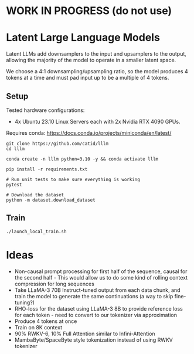 # WORK IN PROGRESS (do not use)

# Latent Large Language Models

Latent LLMs add downsamplers to the input and upsamplers to the output, allowing the majority of the model to operate in a smaller latent space.

We choose a 4:1 downsampling/upsampling ratio, so the model produces 4 tokens at a time and must pad input up to be a multiple of 4 tokens.

## Setup

Tested hardware configurations:

* 4x Ubuntu 23.10 Linux Servers each with 2x Nvidia RTX 4090 GPUs.

Requires conda: https://docs.conda.io/projects/miniconda/en/latest/

```
git clone https://github.com/catid/lllm
cd lllm

conda create -n lllm python=3.10 -y && conda activate lllm

pip install -r requirements.txt

# Run unit tests to make sure everything is working
pytest

# Download the dataset
python -m dataset.download_dataset
```

## Train

```bash
./launch_local_train.sh
```

# Ideas

* Non-causal prompt processing for first half of the sequence, causal for the second half - This would allow us to do some kind of rolling context compression for long sequences
* Take LLaMA-3 70B Instruct-tuned output from each data chunk, and train the model to generate the same continuations (a way to skip fine-tuning?)
* RHO-loss for the dataset using LLaMA-3 8B to provide reference loss for each token - need to convert to our tokenizer via approximation
* Produce 4 tokens at once
* Train on 8K context
* 90% RWKV-6, 10% Full Attention similar to Infini-Attention
* MambaByte/SpaceByte style tokenization instead of using RWKV tokenizer
